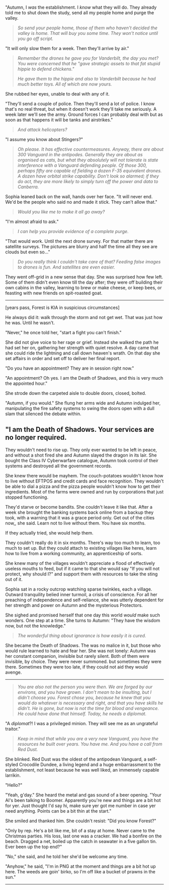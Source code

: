 "Autumn, I _was_ the establishment. I _know_ what they will do. They already told me to shut down the study, send all my people home and purge the valley.

> _So send your people home, those of them who haven't decided the valley is home. That will buy you some time. They won't notice until you go off script._

"It will only slow them for a week. Then they'll arrive by air." 

> _Remember the drones he gave you for Vanderbilt, the day you met? You were concerned that he "gave strategic assets to that fat stupid hippie to defend chickens."_
>
> _He gave them to the hippie and also to Vanderbilt because he had much better toys. All of which are now yours._

She rubbed her eyes, unable to deal with any of it.

"They'll send a couple of police. Then they'll send a lot of police. I know that's no real threat, but when it doesn't work they'll take me seriously. A week later we'll see the army. Ground forces I can probably deal with but as soon as that happens it will be tanks and airstrikes."

> _And attack helicopters?_

"I assume you know about Stingers?"

> _Oh please. It has effective countermeasures. Anyway, there are about 300 Vanguard in the antipodes. Generally they are about as organised as cats, but what they absolutely will not tolerate is state interference with a Vanguard defending people. Of those 300, perhaps fifty are capable of fielding a dozen F-35 equivalent drones. A dozen have orbital strike capability. Don't look so alarmed; if they do act, they are more likely to simply turn off the power and data to Canberra._

Sophia leaned back on the wall, hands over her face. "It will never end. We'd be the people who said no and made it stick. They can't allow that."

> _Would you like me to make it all go away?_

"I'm almost afraid to ask."

> _I can help you provide evidence of a complete purge._

"That would work. Until the next drone survey. For that matter there are satellite surveys. The pictures are blurry and half the time all they see are clouds but even so..."

> _Do you really think I couldn't take care of that? Feeding false images to drones is fun. And satellites are even easier._

They went off-grid in a new sense that day. She was surprised how few left. Some of them didn't even know till the day after; they were off building their own cabins in the valley, learning to brew or make cheese, or keep bees, or feasting with new friends on spit-roasted goat.

---
[years pass, Forest is KIA in suspicious circumstances]

He always did it: walk through the storm and not get wet. That was just how he was. Until he wasn't.

"Never," he once told her, "start a fight you can't finish."

She did not give voice to her rage or grief. Instead she walked the path he had set her on, gathering her strength with quiet resolve. A day came that she could ride the lightning and call down heaven's wrath. On that day she set affairs in order and set off to deliver her final report. 

"Do you have an appointment? They are in session right now." 

"An appointment? Oh yes. I am the Death of Shadows, and this is very much the appointed hour."

She strode down the carpeted aisle to double doors, closed, bolted.

"Autumn, if you would." She flung her arms wide and Autumn indulged her, manipulating the fire safety systems to swing the doors open with a dull slam that silenced the debate within.

"I am the Death of Shadows. Your services are no longer required.
---

They wouldn't need to rise up. They only ever wanted to be left in peace, and without a shot fired she and Autumn slayed the dragon in its lair. She bought the Class IV Cyberwarfare catalogue, Autumn took control of their systems and destroyed all the government records.

She knew there would be mayhem. The couch-potatoes wouldn't know how to live without EFTPOS and credit cards and face recognition. They wouldn't be able to dial a pizza and the pizza people wouldn't know how to get their ingredients. Most of the farms were owned and run by corporations that just stopped functioning.

They'd starve or become bandits. She couldn't leave it like that. After a week she brought the banking systems back online from a backup they took, with a warning that it was a grace period only. Get out of the cities now,, she said. Learn not to live without them. You have six months.

If they actually tried, she would help them.

They couldn't really do it in six months. There's way too much to learn, too much to set up. But they could attach to existing villages like heres, learn how to live from a working community, an apprenticeship of sorts.

She knew many of the villages wouldn't appreciate a flood of effectively useless mouths to feed, but if it came to that she would  say "If you will not protect, why should I?" and support them with resources to take the sting out of it.

Sophia sat in a rocky outcrop watching sparse twinkles, each a village. Outward tranquility belied inner turmoil, a crisis of conscience. For all her preaching of independence and self-reliance, she was utterly dependent for her strength and power on Autumn and the mysterious Protectors.

She sighed and promised herself that one day this world _would_ make such wonders. One step at a time. She turns to Autumn: "They have the wisdom now, but not the knowledge." 


> _The wonderful thing about ignorance is how easily it is cured._

She became the Death of Shadows. The was no malice in it, but those who would rule learned to hate and fear her. She was not lonely: Autumn was her constant companion, invisible but rarely silent. Both of them were invisible, by choice. They were never summoned. but sometimes they were there. Sometimes they were too late, if they could not aid they would avenge.


---

> _You are also not the person you were then. We are forged by our environs, and you have grown. I don't mean to be insulting, but I didn't choose you. Forest chose you, because he knew that you would do whatever is necessary and right, and that you have skills he didn't. He is gone, but now is not the time for blood and vengeance. He could have done that himself. Today, he needs a diplomat._

"A _diplomat_?! I was a privileged minion. They will see me as an ungrateful traitor."

> _Keep in mind that while you are a very new Vanguard, you have the resources he built over years. You have me. And you have a call from Red Dust._

She blinked. Red Dust was the oldest of the antipodean Vanguard, a self-styled Crocodile Dundee, a living legend and a huge embarrassment to the establishment, not least because he was well liked, an immensely capable larrikin.

"Hello?" 

"Yeah, g'day." She heard the metal and gas sound of a beer opening. "Your AI's been talking to Boomer. Apparently you're new and things are a bit hot for yer. Just thought I'd say hi, make sure yer got me number in case yer need anything. Points can be a bit thin at the start." 

She smiled and thanked him. She couldn't resist: "Did you know Forest?" 

"Only by rep. He's a bit like me, bit of a stay at home. Never came to the Christmas parties. His loss, last one was a cracker. We had a bonfire on the beach. Dragged a net, boiled up the catch in seawater in a five gallon tin. Ever been up the top end?"

"No," she said, and he told her she'd be welcome any time.

"Anyhow," he said, "I'm in PNG at the moment and things are a bit hot up here. The weeds are goin' birko, so I'm off like a bucket of prawns in the sun."

---

